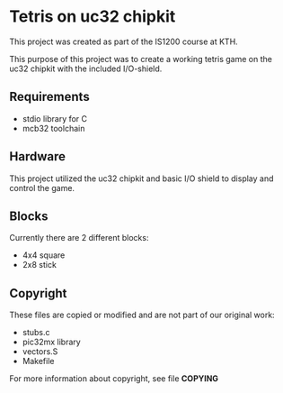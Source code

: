 # Tetris on uc32 chipkit

This project was created as part of the IS1200 course at KTH.

This purpose of this project was to create a working tetris game on the uc32 chipkit with the included I/O-shield.

## Requirements

* stdio library for C
* mcb32 toolchain

## Hardware

This project utilized the uc32 chipkit and basic I/O shield to display and control the game.

## Blocks

Currently there are 2 different blocks: 
* 4x4 square 
* 2x8 stick

## Copyright
These files are copied or modified and are not part of our original work:

* stubs.c
* pic32mx library
* vectors.S
* Makefile

For more information about copyright, see file **COPYING**

